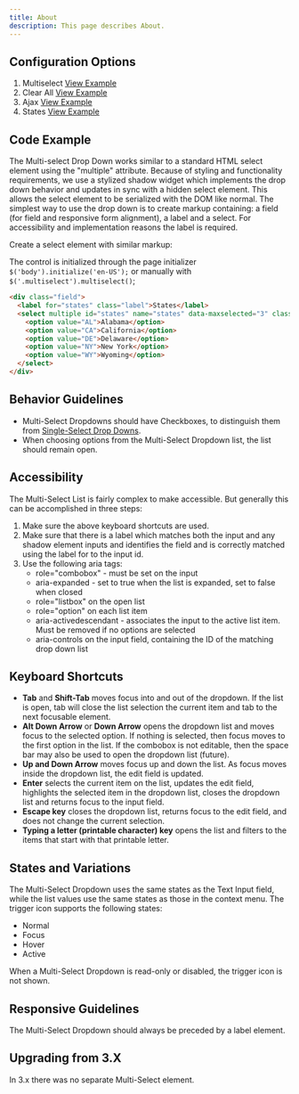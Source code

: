 ```yaml
---
title: About  
description: This page describes About.
---
```


## Configuration Options

1. Multiselect [View Example]( ../components/multiselect/example-index)
2. Clear All [View Example]( ../components/multiselect/example-clear-all)
3. Ajax [View Example]( ../components/multiselect/example-ajax)
4. States [View Example]( ../components/multiselect/example-states)

## Code Example

The Multi-select Drop Down works similar to a standard HTML select element using the "multiple" attribute. Because of styling and functionality requirements, we use a stylized shadow widget which implements the drop down behavior and updates in sync with a hidden select element. This allows the select element to be serialized with the DOM like normal. The simplest way to use the drop down is to create markup containing: a field (for field and responsive form alignment), a label and a select. For accessibility and implementation reasons the label is required.

Create a select element with similar markup:

The control is initialized through the page initializer `$('body').initialize('en-US');` or manually with `$('.multiselect').multiselect()`;

```html
<div class="field">
  <label for="states" class="label">States</label>
  <select multiple id="states" name="states" data-maxselected="3" class="multiselect">
    <option value="AL">Alabama</option>
    <option value="CA">California</option>
    <option value="DE">Delaware</option>
    <option value="NY">New York</option>
    <option value="WY">Wyoming</option>
  </select>
</div>
```


## Behavior Guidelines

-   Multi-Select Dropdowns should have Checkboxes, to distinguish them from [Single-Select Drop Downs](https://soho.infor.com/index.php?p=component/single-select-dropdown).
-   When choosing options from the Multi-Select Dropdown list, the list should remain open.

## Accessibility

The Multi-Select List is fairly complex to make accessible. But generally this can be accomplished in three steps:

1.  Make sure the above keyboard shortcuts are used.
2.  Make sure that there is a label which matches both the input and any shadow element inputs and identifies the field and is correctly matched using the label for to the input id.
3.  Use the following aria tags:
    -   role="combobox" - must be set on the input
    -   aria-expanded - set to true when the list is expanded, set to false when closed
    -   role="listbox" on the open list
    -   role="option" on each list item
    -   aria-activedescendant - associates the input to the active list item. Must be removed if no options are selected
    -   aria-controls on the input field, containing the ID of the matching drop down list


## Keyboard Shortcuts

-   **Tab** and **Shift-Tab** moves focus into and out of the dropdown. If the list is open, tab will close the list selection the current item and tab to the next focusable element.
-   **Alt Down Arrow** or **Down Arrow** opens the dropdown list and moves focus to the selected option. If nothing is selected, then focus moves to the first option in the list. If the combobox is not editable, then the space bar may also be used to open the dropdown list (future).
-   **Up and Down Arrow** moves focus up and down the list. As focus moves inside the dropdown list, the edit field is updated.
-   **Enter** selects the current item on the list, updates the edit field, highlights the selected item in the dropdown list, closes the dropdown list and returns focus to the input field.
-   **Escape key** closes the dropdown list, returns focus to the edit field, and does not change the current selection.
-   **Typing a letter (printable character) key** opens the list and filters to the items that start with that printable letter.

## States and Variations

The Multi-Select Dropdown uses the same states as the Text Input field, while the list values use the same states as those in the context menu. The trigger icon supports the following states:

-   Normal
-   Focus
-   Hover
-   Active

When a Multi-Select Dropdown is read-only or disabled, the trigger icon is not shown.

## Responsive Guidelines

The Multi-Select Dropdown should always be preceded by a label element.

## Upgrading from 3.X

In 3.x there was no separate Multi-Select element.
